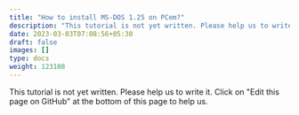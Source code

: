 ```yaml
---
title: "How to install MS-DOS 1.25 on PCem?"
description: "This tutorial is not yet written. Please help us to write it. Click on 'Edit this page on GitHub' at the bottom of this page to help us."
date: 2023-03-03T07:08:56+05:30
draft: false
images: []
type: docs
weight: 123108
---
```


This tutorial is not yet written. Please help us to write it. Click on "Edit this page on GitHub" at the bottom of this page to help us.
